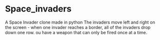 # Space_invaders
A Space Invader clone made in python
The invaders move left and right on the screen - when one invader reaches a border, all of the invaders drop down one row. ou have a weapon that can only be fired once at a time.
